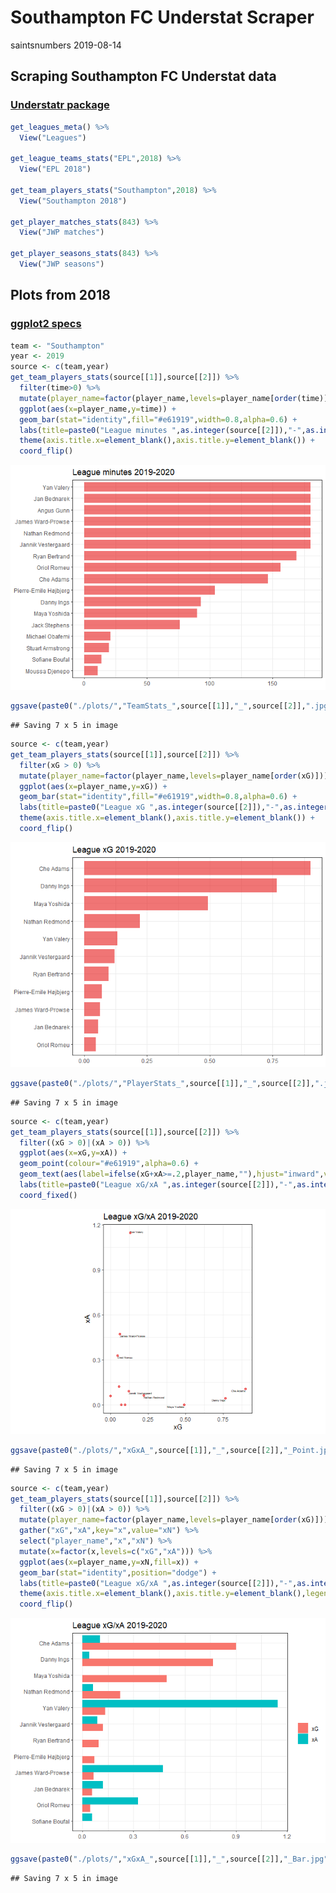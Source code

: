 Southampton FC Understat Scraper
================
saintsnumbers
2019-08-14

## Scraping Southampton FC Understat data

### [Understatr package](https://github.com/ewenme/understatr)

``` r
get_leagues_meta() %>%
  View("Leagues")

get_league_teams_stats("EPL",2018) %>%
  View("EPL 2018")

get_team_players_stats("Southampton",2018) %>%
  View("Southampton 2018")

get_player_matches_stats(843) %>%
  View("JWP matches")

get_player_seasons_stats(843) %>%
  View("JWP seasons")
```

## Plots from 2018

### [ggplot2 specs](https://ggplot2.tidyverse.org/articles/ggplot2-specs.html)

``` r
team <- "Southampton"
year <- 2019
source <- c(team,year)
get_team_players_stats(source[[1]],source[[2]]) %>%
  filter(time>0) %>%
  mutate(player_name=factor(player_name,levels=player_name[order(time)])) %>%
  ggplot(aes(x=player_name,y=time)) +
  geom_bar(stat="identity",fill="#e61919",width=0.8,alpha=0.6) +
  labs(title=paste0("League minutes ",as.integer(source[[2]]),"-",as.integer(source[[2]])+1)) +
  theme(axis.title.x=element_blank(),axis.title.y=element_blank()) +
  coord_flip()
```

![](understat-southampton_files/figure-gfm/plots-1.png)<!-- -->

``` r
ggsave(paste0("./plots/","TeamStats_",source[[1]],"_",source[[2]],".jpg"))
```

    ## Saving 7 x 5 in image

``` r
source <- c(team,year)
get_team_players_stats(source[[1]],source[[2]]) %>%
  filter(xG > 0) %>%
  mutate(player_name=factor(player_name,levels=player_name[order(xG)])) %>%
  ggplot(aes(x=player_name,y=xG)) +
  geom_bar(stat="identity",fill="#e61919",width=0.8,alpha=0.6) +
  labs(title=paste0("League xG ",as.integer(source[[2]]),"-",as.integer(source[[2]])+1)) +
  theme(axis.title.x=element_blank(),axis.title.y=element_blank()) +
  coord_flip()
```

![](understat-southampton_files/figure-gfm/plots-2.png)<!-- -->

``` r
ggsave(paste0("./plots/","PlayerStats_",source[[1]],"_",source[[2]],".jpg"))
```

    ## Saving 7 x 5 in image

``` r
source <- c(team,year)
get_team_players_stats(source[[1]],source[[2]]) %>%
  filter((xG > 0)|(xA > 0)) %>%
  ggplot(aes(x=xG,y=xA)) +
  geom_point(colour="#e61919",alpha=0.6) +
  geom_text(aes(label=ifelse(xG+xA>=.2,player_name,""),hjust="inward",vjust="outward"),size=1.5) +
  labs(title=paste0("League xG/xA ",as.integer(source[[2]]),"-",as.integer(source[[2]])+1),x="xG",y="xA") +
  coord_fixed()
```

![](understat-southampton_files/figure-gfm/plots-3.png)<!-- -->

``` r
ggsave(paste0("./plots/","xGxA_",source[[1]],"_",source[[2]],"_Point.jpg"))
```

    ## Saving 7 x 5 in image

``` r
source <- c(team,year)
get_team_players_stats(source[[1]],source[[2]]) %>%
  filter((xG > 0)|(xA > 0)) %>%
  mutate(player_name=factor(player_name,levels=player_name[order(xG)])) %>%
  gather("xG","xA",key="x",value="xN") %>%
  select("player_name","x","xN") %>%
  mutate(x=factor(x,levels=c("xG","xA"))) %>%
  ggplot(aes(x=player_name,y=xN,fill=x)) +
  geom_bar(stat="identity",position="dodge") +
  labs(title=paste0("League xG/xA ",as.integer(source[[2]]),"-",as.integer(source[[2]])+1)) +
  theme(axis.title.x=element_blank(),axis.title.y=element_blank(),legend.title=element_blank()) +
  coord_flip()
```

![](understat-southampton_files/figure-gfm/plots-4.png)<!-- -->

``` r
ggsave(paste0("./plots/","xGxA_",source[[1]],"_",source[[2]],"_Bar.jpg"))
```

    ## Saving 7 x 5 in image
